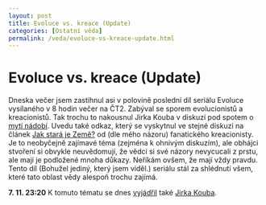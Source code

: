 ```yaml
---
layout: post
title: Evoluce vs. kreace (Update)
categories: [Ostatní věda]
permalink: /veda/evoluce-vs-kreace-update.html
---
```

# Evoluce vs. kreace (Update)

Dneska večer jsem zastihnul asi v polovině poslední díl seriálu Evoluce vysílaného v 8 hodin večer na ČT2. Zabýval se sporem evolucionistů a kreacionistů. Tak trochu to nakousnul Jirka Kouba v diskuzi pod spotem o [mytí nádobí](http://www.koubovi.cz/index.php?p=200248014&c=1#comments). Uvedu také odkaz, který se vyskytnul ve stejné diskuzi na článek [Jak stará je Země?](http://www.granosalis.cz/article.php?sid=2181) od (dle mého názoru) fanatického kreacionisty. Je to neobyčejně zajímavé téma (zejména k ohnivým diskuzím), ale obhájci stvoření si obvykle neuvědomují, že vědci si své názory nevycucali z prstu, ale mají je podložené mnoha důkazy. Neříkám ovšem, že mají vždy pravdu. Tento díl (Bohužel jediný, který jsem viděl.) seriálu stál za shlédnutí všem, které tato oblast vědy alespoň trochu zajímá.

**7\. 11. 23:20** K tomuto tématu se dnes [vyjádřil](http://www.koubovi.cz/index.php?m=200311#200248023) také [Jirka Kouba](http://www.koubovi.cz/).

